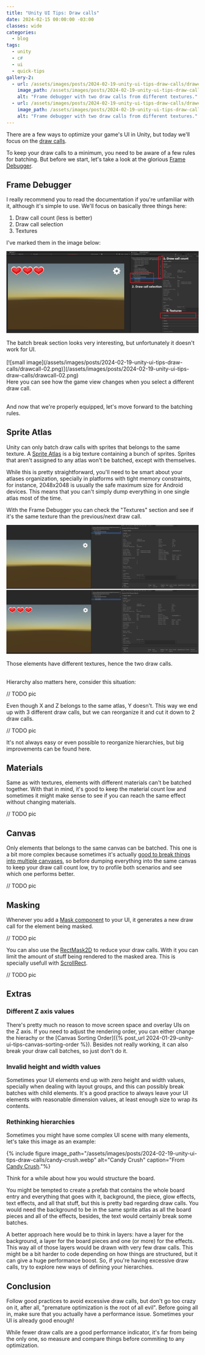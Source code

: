 ```yaml
---
title: "Unity UI Tips: Draw calls"
date: 2024-02-15 00:00:00 -03:00
classes: wide
categories:
  - blog
tags:
  - unity
  - c#
  - ui
  - quick-tips
gallery-2:
  - url: /assets/images/posts/2024-02-19-unity-ui-tips-draw-calls/drawcall-atlas-01.png
    image_path: /assets/images/posts/2024-02-19-unity-ui-tips-draw-calls/drawcall-atlas-01.png
    alt: "Frame debugger with two draw calls from different textures."
  - url: /assets/images/posts/2024-02-19-unity-ui-tips-draw-calls/drawcall-atlas-02.png
    image_path: /assets/images/posts/2024-02-19-unity-ui-tips-draw-calls/drawcall-atlas-02.png
    alt: "Frame debugger with two draw calls from different textures."
---
```


There are a few ways to optimize your game's UI in Unity, but today we'll focus on the [draw calls](https://docs.unity3d.com/Manual/optimizing-draw-calls.html).

To keep your draw calls to a minimum, you need to be aware of a few rules for batching. 
But before we start, let's take a look at the glorious [Frame Debugger](https://docs.unity3d.com/Manual/frame-debugger-window.html).

## Frame Debugger
I really recommend you to read the documentation if you're unfamiliar with it, although it's simple to use. 
We'll focus on basically three things here:
1. Draw call count (less is better)
2. Draw call selection
3. Textures

I've marked them in the image below:

[![small image](/assets/images/posts/2024-02-19-unity-ui-tips-draw-calls/drawcall-03.png)](/assets/images/posts/2024-02-19-unity-ui-tips-draw-calls/drawcall-03.png)
<figcaption>The batch break section looks very interesting, but unfortunately it doesn't work for UI.</figcaption><br>
[![small image](/assets/images/posts/2024-02-19-unity-ui-tips-draw-calls/drawcall-02.png)](/assets/images/posts/2024-02-19-unity-ui-tips-draw-calls/drawcall-02.png)
<figcaption>Here you can see how the game view changes when you select a different draw call.</figcaption><br>

And now that we're properly equipped, let's move forward to the batching rules.

## Sprite Atlas
Unity can only batch draw calls with sprites that belongs to the same texture. A [Sprite Atlas](https://docs.unity3d.com/2022.1/Documentation/Manual/SpriteAtlasV2.html) is a big texture containing a bunch of sprites. Sprites that aren't assigned to any atlas won't be batched, except with themselves.

While this is pretty straightforward, you'll need to be smart about your atlases organization, specially in platforms with tight memory constraints, for instance, 2048x2048 is usually the safe maximum size for Android devices. This means that you can't simply dump everything in one single atlas most of the time. 

With the Frame Debugger you can check the "Textures" section and see if it's the same texture than the previous/next draw call.

[![small image](/assets/images/posts/2024-02-19-unity-ui-tips-draw-calls/drawcall-atlas-01.png)](/assets/images/posts/2024-02-19-unity-ui-tips-draw-calls/drawcall-atlas-01.png)
[![small image](/assets/images/posts/2024-02-19-unity-ui-tips-draw-calls/drawcall-atlas-02.png)](/assets/images/posts/2024-02-19-unity-ui-tips-draw-calls/drawcall-atlas-02.png)
<figcaption>Those elements have different textures, hence the two draw calls.</figcaption><br>

Hierarchy also matters here, consider this situation:

// TODO pic

Even though X and Z belongs to the same atlas, Y doesn't. This way we end up with 3 different draw calls, but we can reorganize it and cut it down to 2 draw calls.

// TODO pic

It's not always easy or even possible to reorganize hierarchies, but big improvements can be found here.

## Materials
Same as with textures, elements with different materials can't be batched together. With that in mind, it's good to keep the material count low and sometimes it might make sense to see if you can reach the same effect without changing materials.

// TODO pic

## Canvas
Only elements that belongs to the same canvas can be batched. This one is a bit more complex because sometimes it's actually [good to break things into multiple canvases](https://unity.com/how-to/unity-ui-optimization-tips), so before dumping everything into the same canvas to keep your draw call count low, try to profile both scenarios and see which one performs better.

// TODO pic

## Masking
Whenever you add a [Mask component](https://docs.unity3d.com/Packages/com.unity.ugui@1.0/manual/script-Mask.html) to your UI, it generates a new draw call for the element being masked. 

// TODO pic

You can also use the [RectMask2D](https://docs.unity3d.com/Packages/com.unity.ugui@1.0/manual/script-RectMask2D.html) to reduce your draw calls. With it you can limit the amount of stuff being rendered to the masked area. This is specially usefull with [ScrollRect](https://docs.unity3d.com/Packages/com.unity.ugui@1.0/manual/script-ScrollRect.html).

// TODO pic

## Extras

### Different Z axis values
There's pretty much no reason to move screen space and overlay UIs on the Z axis. If you need to adjust the rendering order, you can either change the hierachy or the [Canvas Sorting Order]({% post_url 2024-01-29-unity-ui-tips-canvas-sorting-order %}). Besides not really working, it can also break your draw call batches, so just don't do it.

### Invalid height and width values
Sometimes your UI elements end up with zero height and width values, specially when dealing with layout groups, and this can possibly break batches with child elements.
It's a good practice to always leave your UI elements with reasonable dimension values, at least enough size to wrap its contents.

### Rethinking hierarchies
Sometimes you might have some complex UI scene with many elements, let's take this image as an example:

{% include figure image_path="/assets/images/posts/2024-02-19-unity-ui-tips-draw-calls/candy-crush.webp" alt="Candy Crush" caption="From [Candy Crush](https://www.king.com/game/candycrush)."%}

Think for a while about how you would structure the board.

You might be tempted to create a prefab that contains the whole board entry and everything that goes with it, background, the piece, glow effects, text effects, and all that stuff, but this is pretty bad regarding draw calls. You would need the background to be in the same sprite atlas as all the board pieces and all of the effects, besides, the text would certainly break some batches.

A better approach here would be to think in layers: have a layer for the background, a layer for the board pieces and one (or more) for the effects. This way all of those layers would be drawn with very few draw calls.
This might be a bit harder to code depending on how things are structured, but it can give a huge performance boost. So, if you're having excessive draw calls, try to explore new ways of defining your hierarchies.

## Conclusion
Follow good practices to avoid excessive draw calls, but don't go too crazy on it, after all, "premature optimization is the root of all evil". Before going all in, make sure that you actually have a performance issue. Sometimes your UI is already good enough!

While fewer draw calls are a good performance indicator, it's far from being the only one, so measure and compare things before commiting to any optimization.
